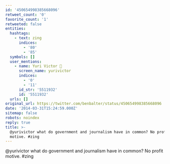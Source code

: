 ```yaml
---
id: '450654998385668096'
retweet_count: '0'
favorite_count: '1'
retweeted: false
entities:
  hashtags:
    - text: zing
      indices:
        - '80'
        - '85'
  symbols: []
  user_mentions:
    - name: Yuri Victor 🖤
      screen_name: yurivictor
      indices:
        - '0'
        - '11'
      id_str: '5511932'
      id: '5511932'
  urls: []
original_url: https://twitter.com/benbalter/status/450654998385668096
date: '2014-03-31T15:24:59.000Z'
sitemap: false
robots: noindex
reply: true
title: >-
  @yurivictor what do government and journalism have in common? No profit
  motive. #zing
---
```


@yurivictor what do government and journalism have in common? No profit motive. #zing